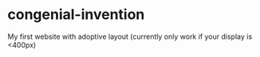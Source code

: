 # congenial-invention
My first website with adoptive layout (currently only work if your display is <400px)
